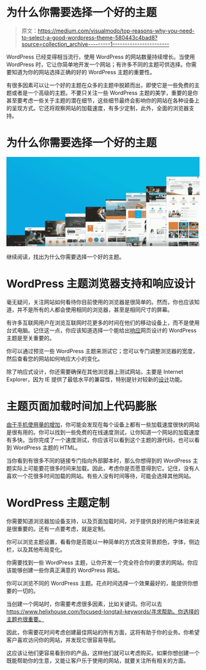 # 为什么你需要选择一个好的主题

> 原文：<https://medium.com/visualmodo/top-reasons-why-you-need-to-select-a-good-wordpress-theme-580443c4bad8?source=collection_archive---------1----------------------->

WordPress 已经变得相当流行，使用 WordPress 的网站数量持续增长。当使用 WordPress 时，它让你简单地开发一个网站；有许多不同的主题可供选择。你需要知道为你的网站选择正确的好的 WordPress 主题的重要性。

有很多因素可以让一个好的主题在众多的主题中脱颖而出，即使它是一些免费的主题或者是一个高级的主题。不要只关注一些 WordPress 主题的美学，重要的是你甚至要考虑一些关于主题的潜在细节，这些细节最终会影响你的网站在各种设备上的呈现方式。它还将观察网站的加载速度，有多少定制，此外，全面的浏览器支持。

# 为什么你需要选择一个好的主题

![](img/0a1b552d1aebf72b6c4f2e8e407035ae.png)

继续阅读，找出为什么你需要选择一个好的主题。

# WordPress 主题浏览器支持和响应设计

毫无疑问，关注网站如何看待你目前使用的浏览器是很简单的。然而，你也应该知道，并不是所有的人都会使用相同的浏览器，甚至是相同尺寸的屏幕。

有许多互联网用户在浏览互联网时花更多的时间在他们的移动设备上，而不是使用台式电脑。记住这一点，你应该知道选择一个能给出[响应](https://visualmodo.com/blog/)网页设计的 WordPress 主题是至关重要的。

你可以通过预览一些 WordPress 主题来测试它；您可以专门调整浏览器的宽度，然后查看您的网站如何响应大小的变化。

除了响应式设计，你还需要确保在其他浏览器上测试网站，主要是 Internet Explorer，因为 IE 提供了最低水平的兼容性，特别是针对较新的[设计](https://visualmodo.com/wordpress-themes/)功能。

# 主题页面加载时间加上代码膨胀

[由于手机使用量的增加](https://www.ncbi.nlm.nih.gov/pmc/articles/PMC5680647/)，你可能会发现在每个设备上都有一些加载速度很快的网站是很有用的。你可以找到一些免费的在线速度测试，让你知道一个网站的加载速度有多快。当你完成了一个速度测试，你应该可以看到这个主题的源代码，也可以看到 WordPress 主题的 HTML。

当你看到有很多不同的链接专门指向外部脚本时，那么你想得到的 WordPress 主题实际上可能要花很多时间来加载。因此，考虑你是否愿意得到它。记住，没有人喜欢一个花很多时间加载的网站。有些人没有时间等待，可能会选择其他网站。

# WordPress 主题定制

你需要知道浏览器加设备支持，以及页面加载时间，对于提供良好的用户体验来说是很重要的。还有一点要考虑，就是定制。

你可以浏览主题设置，看看你是否能以一种简单的方式改变背景颜色，字体，侧边栏，以及其他布局变化。

你需要找到一些 WordPress 主题，让你开发一个完全符合你的要求的网站。你应该能够创建一些你真正满意的 WordPress 网站。

你可以浏览不同的 WordPress 主题。花点时间选择一个效果最好的，能提供你想要的一切的。

当创建一个网站时，你需要考虑很多因素，比如关键词。你可以去 https://www.helixhouse.com/focused-longtail-keywords/寻求帮助。你选择的主题也很重要。

因此，你需要花时间考虑创建最佳网站的所有方面，这将有助于你的业务。你希望客户喜欢访问你的网站，并发现它很容易导航。

这应该让他们更容易看到你的产品，这样他们就可以考虑购买。如果你想创建一个既能帮助你的生意，又能让客户乐于使用的网站，就要关注所有相关的方面。